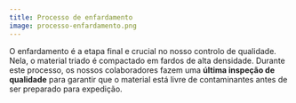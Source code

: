```yaml
---
title: Processo de enfardamento
image: processo-enfardamento.png
---
```


O enfardamento é a etapa final e crucial no nosso controlo de qualidade. Nela, o material triado é compactado em fardos de alta densidade. Durante este processo, os nossos colaboradores fazem uma **última inspeção de qualidade** para garantir que o material está livre de contaminantes antes de ser preparado para expedição.
